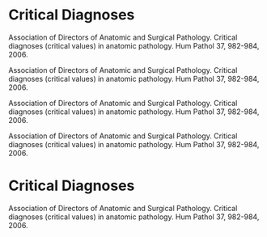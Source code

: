 # Critical Diagnoses


Association of Directors of Anatomic and Surgical Pathology. Critical diagnoses \(critical values\) in anatomic pathology. Hum Pathol 37, 982-984, 2006.

Association of Directors of Anatomic and Surgical Pathology. Critical diagnoses \(critical values\) in anatomic pathology. Hum Pathol 37, 982-984, 2006.

Association of Directors of Anatomic and Surgical Pathology. Critical diagnoses \(critical values\) in anatomic pathology. Hum Pathol 37, 982-984, 2006.

Association of Directors of Anatomic and Surgical Pathology. Critical diagnoses \(critical values\) in anatomic pathology. Hum Pathol 37, 982-984, 2006.

# Critical Diagnoses

Association of Directors of Anatomic and Surgical Pathology. Critical diagnoses \(critical values\) in anatomic pathology. Hum Pathol 37, 982-984, 2006.

